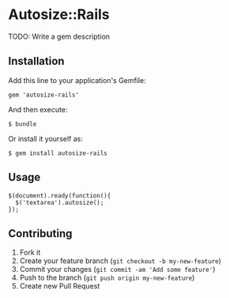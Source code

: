 # Autosize::Rails

TODO: Write a gem description

## Installation

Add this line to your application's Gemfile:

    gem 'autosize-rails'

And then execute:

    $ bundle

Or install it yourself as:

    $ gem install autosize-rails

## Usage

    $(document).ready(function(){
      $('textarea').autosize();
    });

## Contributing

1. Fork it
2. Create your feature branch (`git checkout -b my-new-feature`)
3. Commit your changes (`git commit -am 'Add some feature'`)
4. Push to the branch (`git push origin my-new-feature`)
5. Create new Pull Request
